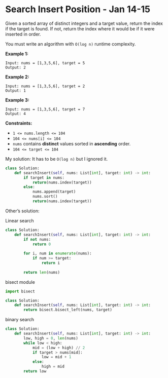 # Search Insert Position - Jan 14-15

Given a sorted array of distinct integers and a target value, return the index if the target is found. If not, return the index where it would be if it were inserted in order.

You must write an algorithm with `O(log n)` runtime complexity.

**Example 1:**

```
Input: nums = [1,3,5,6], target = 5
Output: 2

```

**Example 2:**

```
Input: nums = [1,3,5,6], target = 2
Output: 1

```

**Example 3:**

```
Input: nums = [1,3,5,6], target = 7
Output: 4

```

**Constraints:**

- `1 <= nums.length <= 104`
- `104 <= nums[i] <= 104`
- `nums` contains **distinct** values sorted in **ascending** order.
- `104 <= target <= 104`

My solution: It has to be `O(log n)` but I ignored it.

```python
class Solution:
    def searchInsert(self, nums: List[int], target: int) -> int:
        if target in nums:
            return(nums.index(target))
        else:
            nums.append(target)
            nums.sort()
            return(nums.index(target))
```

Other’s solution:

Linear search

```python
class Solution:
    def searchInsert(self, nums: List[int], target: int) -> int:
        if not nums:
            return 0
        
        for i, num in enumerate(nums):
            if num >= target:
                return i
        
        return len(nums)
```

bisect module

```python
import bisect

class Solution:
    def searchInsert(self, nums: List[int], target: int) -> int:
        return bisect.bisect_left(nums, target)
```

binary search

```python
class Solution:
    def searchInsert(self, nums: List[int], target: int) -> int:
        low, high = 0, len(nums)
        while low < high:
            mid = (low + high) // 2
            if target > nums[mid]:
                low = mid + 1
            else:
                high = mid
        return low
```